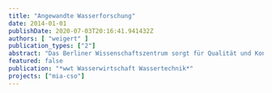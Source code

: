 ```yaml
---
title: "Angewandte Wasserforschung"
date: 2014-01-01
publishDate: 2020-07-03T20:16:41.941432Z
authors: [ "weigert" ]
publication_types: ["2"]
abstract: "Das Berliner Wissenschaftszentrum sorgt für Qualität und Kontinuität in der Beforschung wasserwirtschaftlicher Sachverhalte."
featured: false
publication: "*wwt Wasserwirtschaft Wassertechnik*"
projects: ["mia-cso"]
---
```


